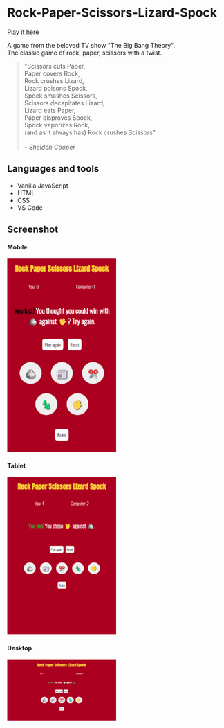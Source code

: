 # Rock-Paper-Scissors-Lizard-Spock

[Play it here](https://rays-rpsls-game.netlify.app/)

A game from the beloved TV show "The Big Bang Theory".<br>
The classic game of rock, paper, scissors with a twist.

> "Scissors cuts Paper,<br>
> Paper covers Rock,<br>
> Rock crushes Lizard,<br>
> Lizard poisons Spock,<br>
> Spock smashes Scissors,<br>
> Scissors decapitates Lizard,<br>
> Lizard eats Paper,<br>
> Paper disproves Spock,<br>
> Spock vaporizes Rock,<br>
> (and as it always has) Rock crushes Scissors"<br> <br>_- Sheldon Cooper_

## Languages and tools

- Vanilla JavaScript
- HTML
- CSS
- VS Code

## Screenshot

#### Mobile

<img src="https://github.com/R4YLx/rpsls/blob/main/assets/screenshots/mobile%20scrn.png" width="50%">

#### Tablet

<img src="https://github.com/R4YLx/rpsls/blob/main/assets/screenshots/tablet-scrn.png" width="50%">

#### Desktop

<img src="https://github.com/R4YLx/rpsls/blob/main/assets/screenshots/desktop-scrn.png" width="50%">
